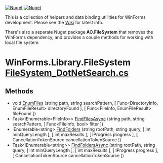 [![Nuget](https://img.shields.io/nuget/v/WinForms.Library?label=WinForms.Library)](https://www.nuget.org/packages/WinForms.Library/) [![Nuget](https://img.shields.io/nuget/v/AO.FileSystem?label=AO.FileSystem)](https://www.nuget.org/packages/AO.FileSystem/)

This is a collection of helpers and data binding utillities for WinForms development. Please see the [Wiki](https://github.com/adamosoftware/WinForms.Library/wiki) for latest info.

There's also a separate Nuget package **AO.FileSystem** that removes the WinForms dependency, and provides a couple methods for working with local file system:

# WinForms.Library.FileSystem [FileSystem_DotNetSearch.cs](https://github.com/adamosoftware/WinForms.Library/blob/master/WinForms.Library/FileSystem_DotNetSearch.cs)
## Methods
- void [EnumFiles](https://github.com/adamosoftware/WinForms.Library/blob/master/WinForms.Library/FileSystem_DotNetSearch.cs#L28)
 (string path, string searchPattern, [ Func<DirectoryInfo, EnumFileResult> directoryFound ], [ Func<FileInfo, EnumFileResult> fileFound ])
- Task\<IEnumerable\<FileInfo\>\> [FindFilesAsync](https://github.com/adamosoftware/WinForms.Library/blob/master/WinForms.Library/FileSystem_DotNetSearch.cs#L68)
 (string path, string searchPattern, [ Func<FileInfo, bool> filter ])
- IEnumerable\<string\> [FindFolders](https://github.com/adamosoftware/WinForms.Library/blob/master/WinForms.Library/FileSystem_DotNetSearch.cs#L112)
 (string rootPath, string query, [ int minQueryLength ], [ int maxResults ], [ IProgress<string> progress ], [ CancellationTokenSource cancellationTokenSource ])
- Task\<IEnumerable\<string\>\> [FindFoldersAsync](https://github.com/adamosoftware/WinForms.Library/blob/master/WinForms.Library/FileSystem_DotNetSearch.cs#L149)
 (string rootPath, string query, [ int minQueryLength ], [ int maxResults ], [ IProgress<string> progress ], [ CancellationTokenSource cancellationTokenSource ])
